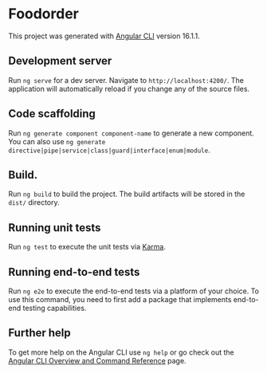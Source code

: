 # Foodorder

This project was generated with [Angular CLI](https://github.com/angular/angular-cli) version 16.1.1.

## Development server 

Run `ng serve` for a dev server. Navigate to `http://localhost:4200/`. The application will automatically reload if you change any of the source files.
 
## Code scaffolding
 
Run `ng generate component component-name` to generate a new component. You can also use `ng generate directive|pipe|service|class|guard|interface|enum|module`.

## Build. 
  
Run `ng build` to build the project. The build artifacts will be stored in the `dist/` directory.

## Running unit tests

Run `ng test` to execute the unit tests via [Karma](https://karma-runner.github.io).

## Running end-to-end tests

Run `ng e2e` to execute the end-to-end tests via a platform of your choice. To use this command, you need to first add a package that implements end-to-end testing capabilities.

## Further help

To get more help on the Angular CLI use `ng help` or go check out the [Angular CLI Overview and Command Reference](https://angular.io/cli) page.

